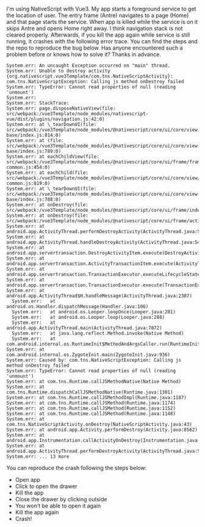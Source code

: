I'm using NativeScript with Vue3. My app starts a foreground service to get the location of user. The entry frame (Antre) navigates to a page (Home) and that page starts the service. When app is killed while the service is on it skips Antre and opens Home right away. I think navigation stack is not cleared properly. Afterwards, if you kill the app again while service is still running, it crashes with the following error trace.
You can find the steps and the repo to reproduce the bug below.
Has anyone encountered such a problem before or knows how to solve it? Thanks in advance.

```
System.err: An uncaught Exception occurred on "main" thread.
System.err: Unable to destroy activity {org.nativescript.vue3Template/com.tns.NativeScriptActivity}: com.tns.NativeScriptException: Calling js method onDestroy failed
System.err: TypeError: Cannot read properties of null (reading 'unmount')
System.err:
System.err: StackTrace:
System.err: page.disposeNativeView(file: src/webpack:/vue3Template/node_modules/nativescript-vue/dist/plugins/navigation.js:42:0)
System.err: at \_tearDownUI(file: src/webpack:/vue3Template/node_modules/@nativescript/core/ui/core/view-base/index.js:814:0)
System.err: at (file: src/webpack:/vue3Template/node_modules/@nativescript/core/ui/core/view-base/index.js:789:0)
System.err: at eachChildView(file: src/webpack:/vue3Template/node_modules/@nativescript/core/ui/frame/frame-common.js:454:0)
System.err: at eachChild(file: src/webpack:/vue3Template/node_modules/@nativescript/core/ui/core/view/view-common.js:819:0)
System.err: at \_tearDownUI(file: src/webpack:/vue3Template/node_modules/@nativescript/core/ui/core/view-base/index.js:788:0)
System.err: at onDestroy(file: src/webpack:/vue3Template/node_modules/@nativescript/core/ui/frame/index.android.js:1073:0)
System.err: at onDestroy(file: src/webpack:/vue3Template/node_modules/@nativescript/core/ui/frame/activity.android.js:36:0)
System.err: at android.app.ActivityThread.performDestroyActivity(ActivityThread.java:5409)
System.err: at android.app.ActivityThread.handleDestroyActivity(ActivityThread.java:5442)
System.err: at android.app.servertransaction.DestroyActivityItem.execute(DestroyActivityItem.java:47)
System.err: at android.app.servertransaction.ActivityTransactionItem.execute(ActivityTransactionItem.java:45)
System.err: at android.app.servertransaction.TransactionExecutor.executeLifecycleState(TransactionExecutor.java:176)
System.err: at android.app.servertransaction.TransactionExecutor.execute(TransactionExecutor.java:97)
System.err: at android.app.ActivityThread$H.handleMessage(ActivityThread.java:2307)
  System.err:   at android.os.Handler.dispatchMessage(Handler.java:106)
  System.err:   at android.os.Looper.loopOnce(Looper.java:201)
  System.err:   at android.os.Looper.loop(Looper.java:288)
  System.err:   at android.app.ActivityThread.main(ActivityThread.java:7872)
  System.err:   at java.lang.reflect.Method.invoke(Native Method)
  System.err:   at com.android.internal.os.RuntimeInit$MethodAndArgsCaller.run(RuntimeInit.java:548)
System.err: at com.android.internal.os.ZygoteInit.main(ZygoteInit.java:936)
System.err: Caused by: com.tns.NativeScriptException: Calling js method onDestroy failed
System.err: TypeError: Cannot read properties of null (reading 'unmount')
System.err: at com.tns.Runtime.callJSMethodNative(Native Method)
System.err: at com.tns.Runtime.dispatchCallJSMethodNative(Runtime.java:1301)
System.err: at com.tns.Runtime.callJSMethodImpl(Runtime.java:1187)
System.err: at com.tns.Runtime.callJSMethod(Runtime.java:1174)
System.err: at com.tns.Runtime.callJSMethod(Runtime.java:1152)
System.err: at com.tns.Runtime.callJSMethod(Runtime.java:1148)
System.err: at com.tns.NativeScriptActivity.onDestroy(NativeScriptActivity.java:43)
System.err: at android.app.Activity.performDestroy(Activity.java:8562)
System.err: at android.app.Instrumentation.callActivityOnDestroy(Instrumentation.java:1452)
System.err: at android.app.ActivityThread.performDestroyActivity(ActivityThread.java:5396)
System.err: ... 13 more
```

You can reproduce the crash following the steps below:

- Open app
- Click to open the drawer
- Kill the app
- Close the drawer by clicking outside
- You won’t be able to open it again
- Kill the app again
- Crash!
